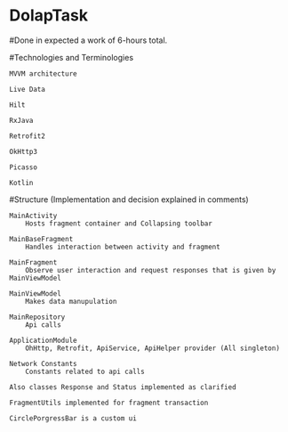 # DolapTask

#Done in expected a work of 6-hours total.

#Technologies and Terminologies

    MVVM architecture

    Live Data
    
    Hilt
    
    RxJava
    
    Retrofit2
    
    OkHttp3
    
    Picasso
    
    Kotlin


#Structure (Implementation and decision explained in comments)

    MainActivity
        Hosts fragment container and Collapsing toolbar
    
    MainBaseFragment
        Handles interaction between activity and fragment
        
    MainFragment
        Observe user interaction and request responses that is given by MainViewModel
        
    MainViewModel
        Makes data manupulation
    
    MainRepository
        Api calls
        
    ApplicationModule
        OhHttp, Retrofit, ApiService, ApiHelper provider (All singleton)
    
    Network Constants 
        Constants related to api calls
    
    Also classes Response and Status implemented as clarified
    
    FragmentUtils implemented for fragment transaction

    CirclePorgressBar is a custom ui
